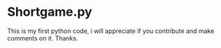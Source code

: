 # Shortgame.py

This is my first python code, i will appreciate if you contribute and make comments on it. Thanks.
